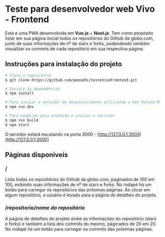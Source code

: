 # Teste para desenvolvedor web Vivo - Frontend

Esta é uma PWA desenvolvida em **Vue.js** + **Nuxt.js**.
Tem como propósito listar em sua página inicial todos os repositórios do Github da globo.com, junto de suas informações de nº de stars e forks, podendendo também visualizar os commits de cada repositório em sua respectiva página.


## Instruções para instalação do projeto

``` bash
# Clone o repositório
$ git clone https://github.com/peexehc/testeVivoFrontend.git

# Instale as dependências
$ npm install

# Para iniciar o servidor de desenvolvimento utilizando o Hot Reload Module
$ npm run dev

# Para compilar para produção e iniciar o servidor
$ npm run build
$ npm start
```

O servidor estará escutando na porta 3000 - [http://127.0.0.1:3000](http://127.0.0.1:3000)

## Páginas disponíveis

### /
 
Lista todos os repositórios do Github da globo.com, paginados de 100 em 100, exibindo suas informações de nº de stars e forks. No rodapé há um botão para carregar os repositórios das próximas páginas. Ao clicar em algum repositório, o usuário é levado para a página de detalhes do projeto.

### /repositorio/*nome do repositório*

A página de detalhes do projeto exibe as informações do repositório (stars e forks) e também a lista dos commits do mesmo, páginados de 20 em 20. No rodapé há um botão para carregar os commits das próximas páginas.

